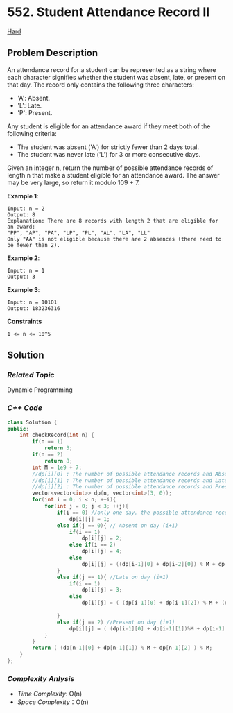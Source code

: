 # 552. Student Attendance Record II
[Hard](https://leetcode.com/problems/student-attendance-record-ii/)

## Problem Description

An attendance record for a student can be represented as a string where each character signifies whether the student was absent, late, or present on that day. The record only contains the following three characters:

- 'A': Absent.
- 'L': Late.
- 'P': Present.

Any student is eligible for an attendance award if they meet both of the following criteria:

- The student was absent ('A') for strictly fewer than 2 days total.
- The student was never late ('L') for 3 or more consecutive days.

Given an integer n, return the number of possible attendance records of length n that make a student eligible for an attendance award. The answer may be very large, so return it modulo 109 + 7.


**Example 1**:
```
Input: n = 2
Output: 8
Explanation: There are 8 records with length 2 that are eligible for an award:
"PP", "AP", "PA", "LP", "PL", "AL", "LA", "LL"
Only "AA" is not eligible because there are 2 absences (there need to be fewer than 2).
```
**Example 2**:
```
Input: n = 1
Output: 3
```
**Example 3**:
```
Input: n = 10101
Output: 183236316
```

**Constraints**
```
1 <= n <= 10^5
```

## Solution

### _Related Topic_
   Dynamic Programming

### _C++ Code_
```cpp
class Solution {
public:
    int checkRecord(int n) {
        if(n == 1)
            return 3;
        if(n == 2)
            return 8;
        int M = 1e9 + 7;
        //dp[i][0] : The number of possible attendance records and Absent on day (i+1)
        //dp[i][1] : The number of possible attendance records and Late on day (i+1)
        //dp[i][2] : The number of possible attendance records and Present on day (i+1)
        vector<vector<int>> dp(n, vector<int>(3, 0));
        for(int i = 0; i < n; ++i){
            for(int j = 0; j < 3; ++j){
                if(i == 0) //only one day. the possible attendance record will be 1 for all 3 caes
                    dp[i][j] = 1;
                else if(j == 0){ // Absent on day (i+1)
                    if(i == 1)
                        dp[i][j] = 2;
                    else if(i == 2)
                        dp[i][j] = 4;
                    else
                        dp[i][j] = ((dp[i-1][0] + dp[i-2][0]) % M + dp[i-3][0]) % M;
                }
                else if(j == 1){ //Late on day (i+1)
                    if(i == 1)
                        dp[i][j] = 3;
                    else
                        dp[i][j] = ( (dp[i-1][0] + dp[i-1][2]) % M + (dp[i-2][0] + dp[i-2][2]) % M ) % M; 
                    
                }
                else if(j == 2) //Present on day (i+1)
                    dp[i][j] = ( (dp[i-1][0] + dp[i-1][1])%M + dp[i-1][2] ) % M;
            }
        }
        return ( (dp[n-1][0] + dp[n-1][1]) % M + dp[n-1][2] ) % M;
    }
};
```

### _Complexity Anlysis_
- _Time Complexity_: O(n)
- _Space Complexity_：O(n)
